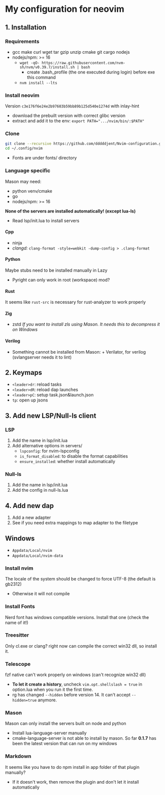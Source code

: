 # My configuration for neovim

## 1. Installation

### Requirements

- gcc make curl wget tar gzip unzip cmake git cargo nodejs
- nodejs/npm: >= 16
  - `wget -qO- https://raw.githubusercontent.com/nvm-sh/nvm/v0.39.7/install.sh | bash`
    - create .bash_profile (the one executed during login) before exe this command
  - `nvm install --lts`

### Install neovim

Version `c3e176f6e24e2b97603b59bb89b125d540e1274d` with inlay-hint

- download the prebuilt version with correct glibc version
- extract and add it to the env: `export PATH=".../nvim/bin/:$PATH"`

### Clone

```bash
git clone --recursive https://github.com/dddddjent/Nvim-configuration.git ~/.config/nvim/
cd ~/.config/nvim
```

- Fonts are under fonts/ directory

### Language specific

Mason may need:

- python venv/cmake
- go
- nodejs/npm: >= 16

**None of the servers are installed automatically! (except lua-ls)**

- Read lsp/init.lua to install servers

#### Cpp

- ninja
- _clangd:_ `clang-format -style=webkit -dump-config > .clang-format`

#### Python

Maybe stubs need to be installed manually in Lazy

- Pyright can only work in root (workspace) mod?

#### Rust

It seems like `rust-src` is necessary for rust-analyzer to work properly

#### Zig

- zstd _If you want to install zls using Mason. It needs this to decompress it on Windows_

#### Verilog

- Something cannot be installed from Mason: + Verilator, for verilog (svlangserver needs it to lint)

## 2. Keymaps

- `<leader>dr`: reload tasks
- `<leader>dR`: reload dap launches
- `<leader>pC`: setup task.json&launch.json
- `tp`: open up jsons

## 3. Add new LSP/Null-ls client

### LSP

1. Add the name in lsp/init.lua
2. Add alternative options in servers/
   - `lspconfig`: for nvim-lspconfig
   - `is_format_disabled`: to disable the format capabilities
   - `ensure_installed`: whether install automatically

### Null-ls

1. Add the name in lsp/init.lua
2. Add the config in null-ls.lua

## 4. Add new dap

1. Add a new adapter
2. See if you need extra mappings to map adapter to the filetype

## Windows

- `Appdata/Local/nvim`
- `Appdata/Local/nvim-data`

### Install nvim

The locale of the system should be changed to force UTF-8 (the default is gb2312)

- Otherwise it will not compile

### Install Fonts

Nerd font has windows compatible versions. Install that one (check the name of it!)

### Treesitter

Only cl.exe or clang? right now can compile the correct win32 dll, so install it.

### Telescope

fzf native can't work properly on windows (can't recognize win32 dll)

- **To let it create a history**, uncheck `vim.opt.shellslash = true` in option.lua when you run it the first time.
- rg has changed `--hidden` before version 14. It can't accept `--hidden=true` anymore.

### Mason

Mason can only install the servers built on node and python

- Install lua-language-server manually
- cmake-language-server is not able to install by mason. So far **0.1.7** has been the latest version that can run on my windows

### Markdown

It seems like you have to do npm install in app folder of that plugin manually?

- If it doesn't work, then remove the plugin and don't let it install automatically
